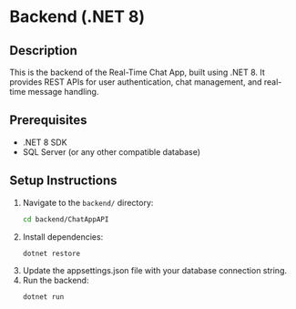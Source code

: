 # Backend (.NET 8)

## Description
This is the backend of the Real-Time Chat App, built using .NET 8. It provides REST APIs for user authentication, chat management, and real-time message handling.

## Prerequisites
- .NET 8 SDK
- SQL Server (or any other compatible database)

## Setup Instructions
1. Navigate to the `backend/` directory:
   ```bash
   cd backend/ChatAppAPI
3. Install dependencies:
    ```bash
   dotnet restore
5. Update the appsettings.json file with your database connection string.
6. Run the backend:
    ```bash
    dotnet run
